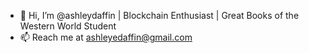 - 👋 Hi, I’m @ashleydaffin | Blockchain Enthusiast | Great Books of the Western World Student 
- 📫 Reach me at ashleyedaffin@gmail.com
 
<!---
ashleydaffin/ashleydaffin is a ✨ special ✨ repository because its `README.md` (this file) appears on your GitHub profile.
You can click the Preview link to take a look at your changes.
--->
